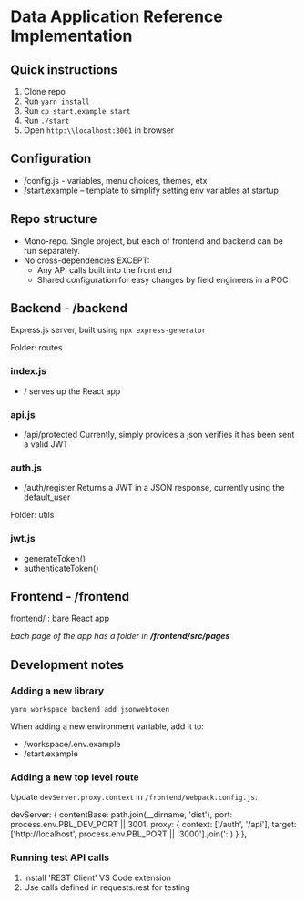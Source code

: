 # Data Application Reference Implementation

## Quick instructions

1. Clone repo
2. Run `yarn install`
3. Run `cp start.example start`
3. Run `./start`
4. Open `http:\\localhost:3001` in browser

## Configuration

- /config.js - variables, menu choices, themes, etx
- /start.example – template to simplify setting env variables at startup

## Repo structure

- Mono-repo. Single project, but each of frontend and backend can be run separately.
- No cross-dependencies EXCEPT:
  - Any API calls built into the front end
  - Shared configuration for easy changes by field engineers in a POC

## Backend - /backend

Express.js server, built using `npx express-generator`

Folder: routes
### index.js
- / serves up the React app

### api.js
- /api/protected  Currently, simply provides a json verifies it has been sent a valid JWT

### auth.js
- /auth/register  Returns a JWT in a JSON response, currently using the default_user

Folder: utils
### jwt.js
- generateToken()
- authenticateToken()

## Frontend -  /frontend

frontend/ : bare React app

_Each page of the app has a folder in **/frontend/src/pages**_

## Development notes

### Adding a new library

`yarn workspace backend add jsonwebtoken`

When adding a new environment variable, add it to:
- /workspace/.env.example
- /start.example

### Adding a new top level route

Update `devServer.proxy.context` in `/frontend/webpack.config.js`:

  devServer: {
    contentBase: path.join(__dirname, 'dist'),
    port: process.env.PBL_DEV_PORT || 3001,
    proxy: {
      context: ['/auth', '/api'],
      target: ['http://localhost', process.env.PBL_PORT || '3000'].join(':')
    }
  },

### Running test API calls

1. Install 'REST Client' VS Code extension
2. Use calls defined in requests.rest for testing